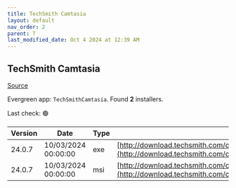 ```yaml
---
title: TechSmith Camtasia
layout: default
nav_order: 2
parent: T
last_modified_date: Oct 4 2024 at 12:39 AM
---
```


## TechSmith Camtasia

[Source](https://www.techsmith.com/)

Evergreen app: `TechSmithCamtasia`. Found **2** installers.

Last check: 🟢

| Version | Date                | Type | URI                                                                                                                                                |
| ------- | ------------------- | ---- | -------------------------------------------------------------------------------------------------------------------------------------------------- |
| 24.0.7  | 10/03/2024 00:00:00 | exe  | [http://download.techsmith.com/camtasiastudio/releases/2407/camtasia.exe](http://download.techsmith.com/camtasiastudio/releases/2407/camtasia.exe) |
| 24.0.7  | 10/03/2024 00:00:00 | msi  | [http://download.techsmith.com/camtasiastudio/releases/2407/camtasia.msi](http://download.techsmith.com/camtasiastudio/releases/2407/camtasia.msi) |
